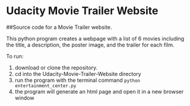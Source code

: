 # Udacity Movie Trailer Website  

##Source code for a Movie Trailer website.  

This python program creates a webpage with a list of 6 movies including the title, a description, the poster image, and the trailer for each film.  

To run:
1. download or clone the repository.
2. cd into the Udacity-Movie-Trailer-Website directory
3. run the program with the terminal command `python entertainment_center.py`
4. the program will generate an html page and open it in a new browser window
